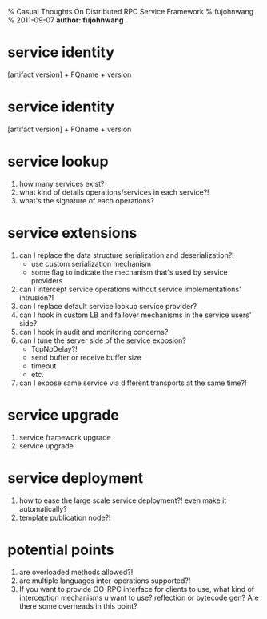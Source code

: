 % Casual Thoughts On Distributed RPC Service Framework
% fujohnwang
% 2011-09-07
__author: fujohnwang__

# service identity
 [artifact version] + FQname + version


# service identity
 [artifact version] + FQname + version

# service lookup
 1. how many services exist?
 2. what kind of details operations/services in each service?!
 3. what's the signature of each operations?

 
# service extensions
 1. can I replace the data structure serialization and deserialization?!
 	- use custom serialization mechanism
	- some flag to indicate the mechanism that's used by service providers
 2. can I intercept service operations without service implementations' intrusion?!
 3. can I replace default service lookup service provider?
 4. can I hook in custom LB and failover mechanisms in the service users' side?
 5. can I hook in audit and monitoring concerns?
 6. can I tune the server side of the service exposion?
	- TcpNoDelay?!
	- send buffer or receive buffer size
	- timeout
	- etc.
 7. can I expose same service via different transports at the same time?!

# service upgrade
 1. service framework upgrade
 2. service upgrade

# service deployment
 1. how to ease the large scale service deployment?! even make it automatically?
 2. template publication node?!

# potential points
 1. are overloaded methods allowed?!
 2. are multiple languages inter-operations supported?!
 3. If you want to provide OO-RPC interface for clients to use, what kind of interception mechanisms u want to use? reflection or bytecode gen?  Are there some overheads in this point?
 
 
 
